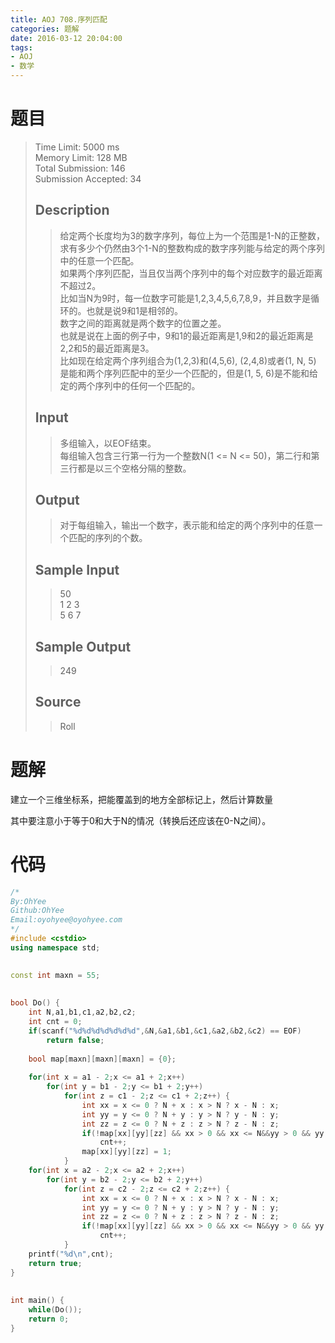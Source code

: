 ```yaml
---
title: AOJ 708.序列匹配
categories: 题解
date: 2016-03-12 20:04:00
tags:
- AOJ
- 数学
---
```

# 题目
> Time Limit: 5000 ms  
> Memory Limit: 128 MB  
> Total Submission: 146  
> Submission Accepted: 34  
>    
> ## Description  
> > 给定两个长度均为3的数字序列，每位上为一个范围是1-N的正整数，求有多少个仍然由3个1-N的整数构成的数字序列能与给定的两个序列中的任意一个匹配。  
> > 如果两个序列匹配，当且仅当两个序列中的每个对应数字的最近距离不超过2。  
> > 比如当N为9时，每一位数字可能是1,2,3,4,5,6,7,8,9，并且数字是循环的。也就是说9和1是相邻的。  
> > 数字之间的距离就是两个数字的位置之差。  
> > 也就是说在上面的例子中，9和1的最近距离是1,9和2的最近距离是2,2和5的最近距离是3。  
> > 比如现在给定两个序列组合为(1,2,3)和(4,5,6), (2,4,8)或者(1, N, 5) 是能和两个序列匹配中的至少一个匹配的，但是(1, 5, 6)是不能和给定的两个序列中的任何一个匹配的。  
>    <!--more-->
>   
> ## Input  
> > 多组输入，以EOF结束。  
> > 每组输入包含三行第一行为一个整数N(1 <= N <= 50)，第二行和第三行都是以三个空格分隔的整数。  
>    
>   
> ## Output  
> > 对于每组输入，输出一个数字，表示能和给定的两个序列中的任意一个匹配的序列的个数。  
>    
>   
> ## Sample Input  
> > 50  
> > 1 2 3  
> > 5 6 7  
>   
>   
> ## Sample Output  
> > 249  
>    
>   
> ## Source  
> > Roll  

# 题解

建立一个三维坐标系，把能覆盖到的地方全部标记上，然后计算数量

其中要注意小于等于0和大于N的情况（转换后还应该在0-N之间）。

# 代码
``` cpp
/*
By:OhYee
Github:OhYee
Email:oyohyee@oyohyee.com
*/
#include <cstdio>
using namespace std;

 
const int maxn = 55;
 
 
bool Do() {
    int N,a1,b1,c1,a2,b2,c2;
    int cnt = 0;
    if(scanf("%d%d%d%d%d%d%d",&N,&a1,&b1,&c1,&a2,&b2,&c2) == EOF)
        return false;
 
    bool map[maxn][maxn][maxn] = {0};
 
    for(int x = a1 - 2;x <= a1 + 2;x++)
        for(int y = b1 - 2;y <= b1 + 2;y++)
            for(int z = c1 - 2;z <= c1 + 2;z++) {
                int xx = x <= 0 ? N + x : x > N ? x - N : x;
                int yy = y <= 0 ? N + y : y > N ? y - N : y;
                int zz = z <= 0 ? N + z : z > N ? z - N : z;
                if(!map[xx][yy][zz] && xx > 0 && xx <= N&&yy > 0 && yy <= N&&zz > 0 && zz <= N)
                    cnt++;
                map[xx][yy][zz] = 1;
            }
    for(int x = a2 - 2;x <= a2 + 2;x++)
        for(int y = b2 - 2;y <= b2 + 2;y++)
            for(int z = c2 - 2;z <= c2 + 2;z++) {
                int xx = x <= 0 ? N + x : x > N ? x - N : x;
                int yy = y <= 0 ? N + y : y > N ? y - N : y;
                int zz = z <= 0 ? N + z : z > N ? z - N : z;
                if(!map[xx][yy][zz] && xx > 0 && xx <= N&&yy > 0 && yy <= N&&zz > 0 && zz <= N)
                    cnt++;
            }
    printf("%d\n",cnt);
    return true;
}
 
 
int main() {
    while(Do());
    return 0;
}
```